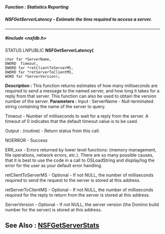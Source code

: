 ##### Function : Statistics Reporting
##### NSFGetServerLatency - Estimate the time required to access a server.
---
##### #include <nsfdb.h>
STATUS LNPUBLIC **NSFGetServerLatency(**

	char far *ServerName,
	DWORD  Timeout,
	DWORD far *retClientToServerMS,
	DWORD far *retServerToClientMS,
	WORD far *ServerVersion);
**Description :**
This function returns estimates of how many milliseconds are required to send a 
message to the named server, and how long it takes for a reply from that 
server.  This function can also be used to obtain the version number of the 
server.
**Parameters :**
Input :
ServerName  -  Null-terminated string containing the name of the server to query.

Timeout  -  Number of milliseconds to wait for a reply from the server.  A timeout of 0 indicates that the default timeout value is to be used.

Output :
(routine)  -  Return status from this call:

NOERROR - Success

ERR_xxx - Errors returned by lower level functions: (memory management, file operations, network errors, etc.).  There are so many possible causes, that it is best to use the code in a call to OSLoadString and display/log the error for the user as your default error handling.


retClientToServerMS  -  Optional - If not NULL, the number of milliseconds required to send the request to the server is stored at this address.

retServerToClientMS  -  Optional - If not NULL, the number of milliseconds required for the reply to return from the server is stored at this address.

ServerVersion  -  Optional - If not NULL, the server version (the Domino build number for the server) is stored at this address.

**See Also :**
[NSFGetServerStats](D:/md_files/NSFGetServerStats.md)
---
